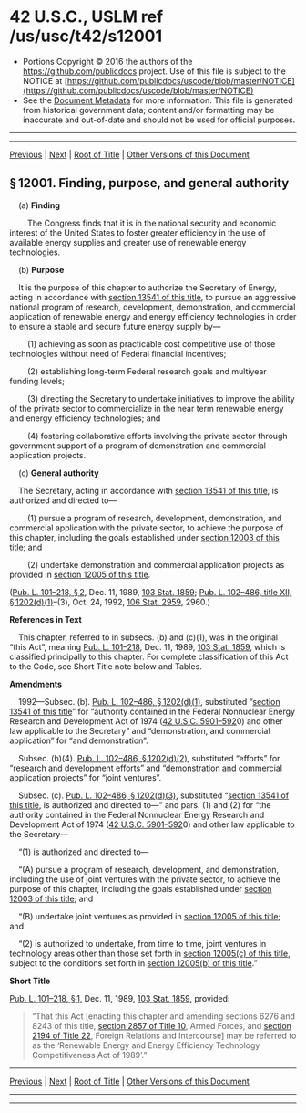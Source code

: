 ---
---

# 42 U.S.C., USLM ref /us/usc/t42/s12001

* Portions Copyright © 2016 the authors of the https://github.com/publicdocs project.
  Use of this file is subject to the NOTICE at [https://github.com/publicdocs/uscode/blob/master/NOTICE](https://github.com/publicdocs/uscode/blob/master/NOTICE)
* See the [Document Metadata](././../../../..//README.md) for more information.
  This file is generated from historical government data; content and/or formatting may be inaccurate and out-of-date and should not be used for official purposes.

----------
----------

[Previous](./../../../..//us/usc/t42/ch125/m__us_usc_t42_ch125.md) | [Next](./../../../..//us/usc/t42/ch125/m__us_usc_t42_s12002.md) | [Root of Title](./../../../../) | [Other Versions of this Document](https://publicdocs.github.io/go/links?ns=uslm&ref=%2Fus%2Fusc%2Ft42%2Fs12001)

## § 12001. Finding, purpose, and general authority

    (a) __Finding__ 

        The Congress finds that it is in the national security and economic interest of the United States to foster greater efficiency in the use of available energy supplies and greater use of renewable energy technologies.

    (b) __Purpose__ 

    It is the purpose of this chapter to authorize the Secretary of Energy, acting in accordance with [section 13541 of this title][/us/usc/t42/s13541], to pursue an aggressive national program of research, development, demonstration, and commercial application of renewable energy and energy efficiency technologies in order to ensure a stable and secure future energy supply by—

        (1) achieving as soon as practicable cost competitive use of those technologies without need of Federal financial incentives;

        (2) establishing long-term Federal research goals and multiyear funding levels;

        (3) directing the Secretary to undertake initiatives to improve the ability of the private sector to commercialize in the near term renewable energy and energy efficiency technologies; and

        (4) fostering collaborative efforts involving the private sector through government support of a program of demonstration and commercial application projects.

    (c) __General authority__ 

    The Secretary, acting in accordance with [section 13541 of this title][/us/usc/t42/s13541], is authorized and directed to—

        (1) pursue a program of research, development, demonstration, and commercial application with the private sector, to achieve the purpose of this chapter, including the goals established under [section 12003 of this title][/us/usc/t42/s12003]; and

        (2) undertake demonstration and commercial application projects as provided in [section 12005 of this title][/us/usc/t42/s12005].

([Pub. L. 101–218, § 2][/us/pl/101/218/s2], Dec. 11, 1989, [103 Stat. 1859][/us/stat/103/1859]; [Pub. L. 102–486, title XII, § 1202(d)(1)][/us/pl/102/486/s1202/d/1]–(3), Oct. 24, 1992, [106 Stat. 2959][/us/stat/106/2959], 2960.)

 __References in Text__ 

    This chapter, referred to in subsecs. (b) and (c)(1), was in the original “this Act”, meaning [Pub. L. 101–218][/us/pl/101/218], Dec. 11, 1989, [103 Stat. 1859][/us/stat/103/1859], which is classified principally to this chapter. For complete classification of this Act to the Code, see Short Title note below and Tables.

 __Amendments__ 

    1992—Subsec. (b). [Pub. L. 102–486, § 1202(d)(1)][/us/pl/102/486/s1202/d/1], substituted “[section 13541 of this title][/us/usc/t42/s13541]” for “authority contained in the Federal Nonnuclear Energy Research and Development Act of 1974 ([42 U.S.C. 5901–592][/us/usc/t42/s5901–592]0) and other law applicable to the Secretary” and “demonstration, and commercial application” for “and demonstration”.

    Subsec. (b)(4). [Pub. L. 102–486, § 1202(d)(2)][/us/pl/102/486/s1202/d/2], substituted “efforts” for “research and development efforts” and “demonstration and commercial application projects” for “joint ventures”.

    Subsec. (c). [Pub. L. 102–486, § 1202(d)(3)][/us/pl/102/486/s1202/d/3], substituted “[section 13541 of this title][/us/usc/t42/s13541], is authorized and directed to—” and pars. (1) and (2) for “the authority contained in the Federal Nonnuclear Energy Research and Development Act of 1974 ([42 U.S.C. 5901–592][/us/usc/t42/s5901–592]0) and other law applicable to the Secretary—

    “(1) is authorized and directed to—

    “(A) pursue a program of research, development, and demonstration, including the use of joint ventures with the private sector, to achieve the purpose of this chapter, including the goals established under [section 12003 of this title][/us/usc/t42/s12003]; and

    “(B) undertake joint ventures as provided in [section 12005 of this title][/us/usc/t42/s12005]; and

    “(2) is authorized to undertake, from time to time, joint ventures in technology areas other than those set forth in [section 12005(c) of this title][/us/usc/t42/s12005/c], subject to the conditions set forth in [section 12005(b) of this title][/us/usc/t42/s12005/b].”

 __Short Title__ 

[Pub. L. 101–218, § 1][/us/pl/101/218/s1], Dec. 11, 1989, [103 Stat. 1859][/us/stat/103/1859], provided: 

> “That this Act \[enacting this chapter and amending sections 6276 and 8243 of this title, [section 2857 of Title 10][/us/usc/t10/s2857], Armed Forces, and [section 2194 of Title 22][/us/usc/t22/s2194], Foreign Relations and Intercourse\] may be referred to as the ‘Renewable Energy and Energy Efficiency Technology Competitiveness Act of 1989’.”

----------

[Previous](./../../../..//us/usc/t42/ch125/m__us_usc_t42_ch125.md) | [Next](./../../../..//us/usc/t42/ch125/m__us_usc_t42_s12002.md) | [Root of Title](./../../../../) | [Other Versions of this Document](https://publicdocs.github.io/go/links?ns=uslm&ref=%2Fus%2Fusc%2Ft42%2Fs12001)

----------
----------

[/us/usc/t42/s13541]: https://publicdocs.github.io/go/links?ns=uslm&ref=%2Fus%2Fusc%2Ft42%2Fs13541
[/us/usc/t42/s13541]: https://publicdocs.github.io/go/links?ns=uslm&ref=%2Fus%2Fusc%2Ft42%2Fs13541
[/us/usc/t42/s12003]: https://publicdocs.github.io/go/links?ns=uslm&ref=%2Fus%2Fusc%2Ft42%2Fs12003
[/us/usc/t42/s12005]: https://publicdocs.github.io/go/links?ns=uslm&ref=%2Fus%2Fusc%2Ft42%2Fs12005
[/us/pl/101/218/s2]: https://publicdocs.github.io/go/links?ns=uslm&ref=%2Fus%2Fpl%2F101%2F218%2Fs2
[/us/stat/103/1859]: https://publicdocs.github.io/go/links?ns=uslm&ref=%2Fus%2Fstat%2F103%2F1859
[/us/pl/102/486/s1202/d/1]: https://publicdocs.github.io/go/links?ns=uslm&ref=%2Fus%2Fpl%2F102%2F486%2Fs1202%2Fd%2F1
[/us/stat/106/2959]: https://publicdocs.github.io/go/links?ns=uslm&ref=%2Fus%2Fstat%2F106%2F2959
[/us/pl/101/218]: https://publicdocs.github.io/go/links?ns=uslm&ref=%2Fus%2Fpl%2F101%2F218
[/us/stat/103/1859]: https://publicdocs.github.io/go/links?ns=uslm&ref=%2Fus%2Fstat%2F103%2F1859
[/us/pl/102/486/s1202/d/1]: https://publicdocs.github.io/go/links?ns=uslm&ref=%2Fus%2Fpl%2F102%2F486%2Fs1202%2Fd%2F1
[/us/usc/t42/s13541]: https://publicdocs.github.io/go/links?ns=uslm&ref=%2Fus%2Fusc%2Ft42%2Fs13541
[/us/usc/t42/s5901–592]: https://publicdocs.github.io/go/links?ns=uslm&ref=%2Fus%2Fusc%2Ft42%2Fs5901%E2%80%93592
[/us/pl/102/486/s1202/d/2]: https://publicdocs.github.io/go/links?ns=uslm&ref=%2Fus%2Fpl%2F102%2F486%2Fs1202%2Fd%2F2
[/us/pl/102/486/s1202/d/3]: https://publicdocs.github.io/go/links?ns=uslm&ref=%2Fus%2Fpl%2F102%2F486%2Fs1202%2Fd%2F3
[/us/usc/t42/s13541]: https://publicdocs.github.io/go/links?ns=uslm&ref=%2Fus%2Fusc%2Ft42%2Fs13541
[/us/usc/t42/s5901–592]: https://publicdocs.github.io/go/links?ns=uslm&ref=%2Fus%2Fusc%2Ft42%2Fs5901%E2%80%93592
[/us/usc/t42/s12003]: https://publicdocs.github.io/go/links?ns=uslm&ref=%2Fus%2Fusc%2Ft42%2Fs12003
[/us/usc/t42/s12005]: https://publicdocs.github.io/go/links?ns=uslm&ref=%2Fus%2Fusc%2Ft42%2Fs12005
[/us/usc/t42/s12005/c]: https://publicdocs.github.io/go/links?ns=uslm&ref=%2Fus%2Fusc%2Ft42%2Fs12005%2Fc
[/us/usc/t42/s12005/b]: https://publicdocs.github.io/go/links?ns=uslm&ref=%2Fus%2Fusc%2Ft42%2Fs12005%2Fb
[/us/pl/101/218/s1]: https://publicdocs.github.io/go/links?ns=uslm&ref=%2Fus%2Fpl%2F101%2F218%2Fs1
[/us/stat/103/1859]: https://publicdocs.github.io/go/links?ns=uslm&ref=%2Fus%2Fstat%2F103%2F1859
[/us/usc/t10/s2857]: https://publicdocs.github.io/go/links?ns=uslm&ref=%2Fus%2Fusc%2Ft10%2Fs2857
[/us/usc/t22/s2194]: https://publicdocs.github.io/go/links?ns=uslm&ref=%2Fus%2Fusc%2Ft22%2Fs2194


